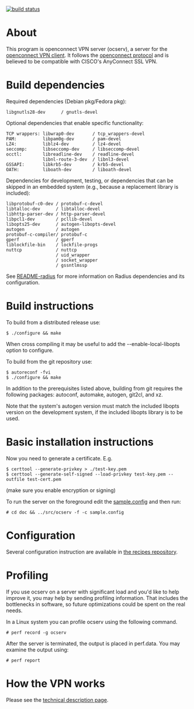 [![build status](https://ci.gitlab.com/projects/7712/status.png?ref=master)](https://ci.gitlab.com/projects/7712?ref=master)

# About

This program is openconnect VPN server (ocserv), a server for the
[openconnect VPN client](http://www.infradead.org/openconnect/).
It follows the [openconnect protocol](https://github.com/openconnect/protocol)
and is believed to be compatible with CISCO's AnyConnect SSL VPN. 


# Build dependencies

Required dependencies (Debian pkg/Fedora pkg):
```
libgnutls28-dev      / gnutls-devel
```

Optional dependencies that enable specific functionality:
```
TCP wrappers: libwrap0-dev       / tcp_wrappers-devel
PAM:          libpam0g-dev       / pam-devel
LZ4:          liblz4-dev         / lz4-devel
seccomp:      libseccomp-dev     / libseccomp-devel
occtl:        libreadline-dev    / readline-devel
              libnl-route-3-dev  / libnl3-devel
GSSAPI:       libkrb5-dev        / krb5-devel
OATH:         liboath-dev        / liboath-devel
```

Dependencies for development, testing, or dependencies that can be skipped
in an embedded system (e.g., because a replacement library is included):

```
libprotobuf-c0-dev / protobuf-c-devel
libtalloc-dev      / libtalloc-devel
libhttp-parser-dev / http-parser-devel
libpcl1-dev        / pcllib-devel
libopts25-dev      / autogen-libopts-devel
autogen            / autogen
protobuf-c-compiler/ protobuf-c
gperf              / gperf
liblockfile-bin    / lockfile-progs
nuttcp             / nuttcp
                   / uid_wrapper
                   / socket_wrapper
                   / gssntlmssp
```

See [README-radius](doc/README-radius.md) for more information on Radius
dependencies and its configuration.

# Build instructions

To build from a distributed release use:

```
$ ./configure && make
```

When cross compiling it may be useful to add the --enable-local-libopts
option to configure.


To build from the git repository use:
```
$ autoreconf -fvi
$ ./configure && make
```

In addition to the prerequisites listed above, building from git requires
the following packages: autoconf, automake, autogen, git2cl, and xz.

Note that the system's autogen version must match the included libopts
version on the development system, if the included libopts library is to
be used.


# Basic installation instructions

Now you need to generate a certificate. E.g.
```
$ certtool --generate-privkey > ./test-key.pem
$ certtool --generate-self-signed --load-privkey test-key.pem --outfile test-cert.pem
```
(make sure you enable encryption or signing)

To run the server on the foreground edit the [sample.config](doc/sample.config) and then run:
```
# cd doc && ../src/ocserv -f -c sample.config
```

# Configuration

Several configuration instruction are available in [the recipes repository](https://github.com/openconnect/recipes).


# Profiling

If you use ocserv on a server with significant load and you'd like to help
improve it, you may help by sending profiling information. That includes
the bottlenecks in software, so future optimizations could be spent on the
real needs. 

In a Linux system you can profile ocserv using the following command.
```
# perf record -g ocserv
```

After the server is terminated, the output is placed in perf.data.
You may examine the output using:
```
# perf report
```


# How the VPN works

Please see the [technical description page](http://www.infradead.org/ocserv/technical.html).

